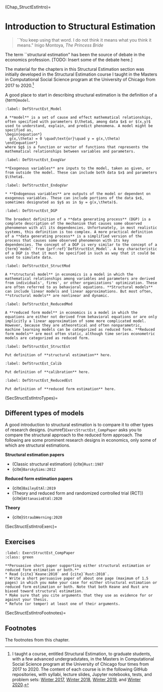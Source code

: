 
(Chap_StructEstIntro)=
# Introduction to Structural Estimation

> ``You keep using that word. I do not think it means what you think it means." Inigo Montoya, *The Princess Bride*

The term ``structural estimation" has been the source of debate in the economics profession. [TODO: Insert some of the debate here.]

The material for the chapters in this Structural Estimation section was initially developed in the Structural Estimation course I taught in the Masters in Computational Social Science program at the University of Chicago from 2017 to 2020.[^MACSScourses]

A good place to start in describing structural estimation is the definition of a {term}`model`.

```{prf:definition} Model
:label: DefStructEst_Model

A **model** is a set of cause and effect mathematical relationships, often specified with parameters $\theta$, among data $x$ or $(x,y)$ used to understand, explain, and predict phenomena. A model might be specified as,
\begin{equation*}
  g(x,\theta) = 0 \quad\text{or}\quad y = g(x,\theta)
\end{equation*}
where $g$ is a function or vector of functions that represents the mathematical relationships between variables and parameters.
```

```{prf:definition} Exogenous variables
:label: DefStructEst_ExogVar

**Exogenous variables** are inputs to the model, taken as given, or from outside the model. These can include both data $x$ and parameters $\theta$.
```

```{prf:definition} Endogenous variables
:label: DefStructEst_EndogVar

* **Endogenous variables** are outputs of the model or dependent on exogenous variables. These can include portions of the data $x$, sometimes designated as $y$ as in $y = g(x,\theta)$.
```

```{prf:definition} Data generating process (DGP)
:label: DefStructEst_DGP

The broadest definition of a **data generating process** (DGP) is a complete description of the mechanism that causes some observed phenomenon with all its dependencies. Unfortunately, in most realistic systems, this definition is too complex. A more practical definition of a **data generating process** is a simplified version of the process that causes some observed phenomenon with its key dependencies. The concept of a DGP is very similar to the concept of a {term}`model` from {prf:ref}`DefStructEst_Model`. A key characteristic of a DGP is that it must be specified in such as way that it could be used to simulate data.
```

```{prf:definition} Structural model
:label: DefStructEst_StructMod

A **structural model** in economics is a model in which the mathematical relationships among variables and parameters are derived from individuals', firms', or other organizations' optimization. These are often referred to as behavioral equations. **Structural models** can include linear models and linear approximations. But most often, **structural models** are nonlinear and dynamic.
```

```{prf:definition} Reduced form model
:label: DefStructEst_ReducedMod

A **reduced form model** in economics is a model in which the equations are either not derived from behavioral equations or are only implicitly a linear approximation of some more complicated model. However, because they are atheoretical and often nonparametric, machine learning models can be categorized as reduced form. **Reduced form models** are most often static, although time series econometric models are categorized as reduced form.
```

```{prf:definition} Structural estimation
:label: DefStructEst_StructEst

Put definition of **structural estimation** here.
```

```{prf:definition} Calibration
:label: DefStructEst_Calib

Put definition of **calibration** here.
```

```{prf:definition} Reduced form estimation
:label: DefStructEst_ReducedEst

Put definition of **reduced form estimation** here.
```

(SecStructEstIntroTypes)=
## Different types of models
A good introduction to structural estimation is to compare it to other types of research designs. {numref}`ExercStructEst_CompPaper` asks you to compare the structural approach to the reduced form approach. The following are some prominent research designs in economics, only some of which are structural estimations.

**Structural estimation papers**
* (Classic structural estimation) {cite}`Rust:1987`
* {cite}`BarskySims:2012`

**Reduced form estimation papers**
* {cite}`BaileyEtAl:2019`
* (Theory and reduced form and randomized controlled trial (RCT)) {cite}`AttanasioEtAl:2020`

**Theory**
* {cite}`StraubWerning:2020`


(SecStructEstIntroExerc)=
## Exercises

```{exercise} Persuasive short paper on structural estimation
:label: ExercStructEst_CompPaper
:class: green

**Persuasive short paper supporting either structural estimation or reduced form estimation or both.**
* Read {cite}`Keane:2010` and {cite}`Rust:2010`.
* Write a short persuasive paper of about one page (maximum of 1.5 pages) in which you make your case for either structural estimation or reduced form estimation or both. Note that both Keane and Rust are biased toward structural estimation.
* Make sure that you cite arguments that they use as evidence for or against your thesis.
* Refute (or temper) at least one of their arguments.
```


(SecStructEstIntroFootnotes)=
## Footnotes

The footnotes from this chapter.

[^MACSScourses]: I taught a course, entitled Structural Estimation, to graduate students, with a few advanced undergradutates, in the Masters in Computational Social Science program at the University of Chicago four times from 2017 to 2020. The content of each course is in the following GitHub repositories, with syllabi, lecture slides, Jupyter notebooks, tests, and problem sets: [Winter 2017](https://github.com/rickecon/StructEst_W17), [Winter 2018](https://github.com/rickecon/StructEst_W18), [Winter 2019](https://github.com/rickecon/StructEst_W19), and [Winter 2020](https://github.com/rickecon/StructEst_W20).
